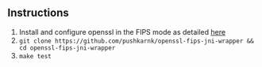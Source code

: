 ## Instructions

1. Install and configure openssl in the FIPS mode as detailed [here](https://github.com/openssl/openssl/blob/master/README-FIPS.md)
2. `git clone https://github.com/pushkarnk/openssl-fips-jni-wrapper && cd openssl-fips-jni-wrapper`
3. `make test`

